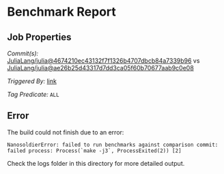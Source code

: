 # Benchmark Report

## Job Properties

*Commit(s):* [JuliaLang/julia@4674210ec43132f7f1326b4707dbcb84a7339b96](https://github.com/JuliaLang/julia/commit/4674210ec43132f7f1326b4707dbcb84a7339b96) vs [JuliaLang/julia@ae26b25d43317d7dd3ca05f60b70677aab9c0e08](https://github.com/JuliaLang/julia/commit/ae26b25d43317d7dd3ca05f60b70677aab9c0e08)

*Triggered By:* [link](https://github.com/JuliaLang/julia/pull/20993#issuecomment-299417648)

*Tag Predicate:* `ALL`

## Error

The build could not finish due to an error:

```
NanosoldierError: failed to run benchmarks against comparison commit: failed process: Process(`make -j3`, ProcessExited(2)) [2]
```

Check the logs folder in this directory for more detailed output.

